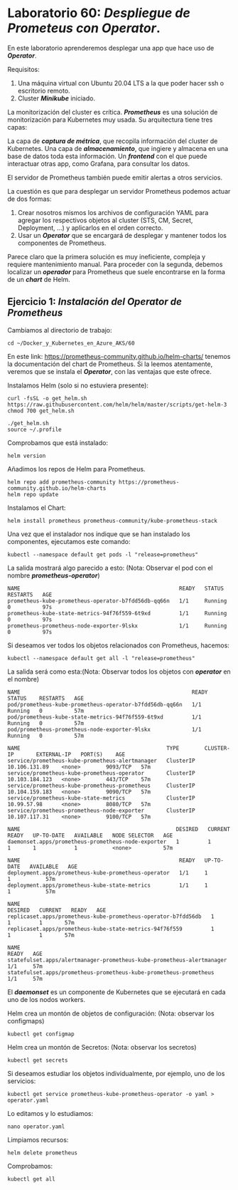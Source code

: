 # Laboratorio 60: ***Despliegue de Prometeus con Operator***.
 
En este laboratorio aprenderemos desplegar una app que hace uso de ***Operator***.

Requisitos:

1. Una máquina virtual con Ubuntu 20.04 LTS a la que poder hacer ssh o escritorio remoto.
2. Cluster ***Minikube*** iniciado.

La monitorización del cluster es crítica. ***Prometheus*** es una solución de monitorización para Kubernetes muy usada. Su arquitectura tiene tres capas:

La capa de ***captura de métrica***, que recopìla información del cluster de Kubernetes. Una capa de ***almacenamiento***, que ingiere y almacena en una base de datos toda esta información. Un ***frontend*** con el que puede interactuar otras app, como Grafana, para consultar los datos.

El servidor de Prometheus también puede emitir alertas a otros servicios.

La cuestión es que para desplegar un servidor Prometheus podemos actuar de dos formas:

1. Crear nosotros mismos los archivos de configuración YAML para agregar los respectivos objetos al cluster (STS, CM, Secret, Deployment, ...) y aplicarlos en el orden correcto.
2. Usar un ***Operator*** que se encargará de desplegar y mantener todos los componentes de Prometheus.

Parece claro que la primera solución es muy ineficiente, compleja y requiere mantenimiento manual. Para proceder con la segunda, debemos localizar un ***operador*** para Prometheus que suele encontrarse en la forma de un ***chart*** de Helm.

## Ejercicio 1: ***Instalación del Operator de Prometheus***

Cambiamos al directorio de trabajo:
```
cd ~/Docker_y_Kubernetes_en_Azure_AKS/60
```

En este link: https://prometheus-community.github.io/helm-charts/ tenemos la documentación del chart de Prometheus. Si la leemos atentamente, veremos que se instala el ***Operator***, con las ventajas que este ofrece.

Instalamos Helm (solo si no estuviera presente):
```
curl -fsSL -o get_helm.sh https://raw.githubusercontent.com/helm/helm/master/scripts/get-helm-3
chmod 700 get_helm.sh
```
```
./get_helm.sh
source ~/.profile
```

Comprobamos que está instalado:
```
helm version
```

Añadimos los repos de Helm para Prometheus.
```
helm repo add prometheus-community https://prometheus-community.github.io/helm-charts
helm repo update
```

Instalamos el Chart:
```
helm install prometheus prometheus-community/kube-prometheus-stack
```

Una vez que el instalador nos indique que se han instalado los componentes, ejecutamos este comando:
```
kubectl --namespace default get pods -l "release=prometheus"
```

La salida mostrará algo parecido a esto: (Nota: Observar el pod con el nombre ***prometheus-operator***)
```
NAME                                                  READY   STATUS    RESTARTS   AGE
prometheus-kube-prometheus-operator-b7fdd56db-qq66n   1/1     Running   0          97s
prometheus-kube-state-metrics-94f76f559-6t9xd         1/1     Running   0          97s
prometheus-prometheus-node-exporter-9lskx             1/1     Running   0          97s
```

Si deseamos ver todos los objetos relacionados con Prometheus, hacemos:
```
kubectl --namespace default get all -l "release=prometheus"
```

La salida será como esta:(Nota: Observar todos los objetos con ***operator*** en el nombre)
```
NAME                                                      READY   STATUS    RESTARTS   AGE
pod/prometheus-kube-prometheus-operator-b7fdd56db-qq66n   1/1     Running   0          57m
pod/prometheus-kube-state-metrics-94f76f559-6t9xd         1/1     Running   0          57m
pod/prometheus-prometheus-node-exporter-9lskx             1/1     Running   0          57m
 
NAME                                              TYPE        CLUSTER-IP       EXTERNAL-IP   PORT(S)    AGE
service/prometheus-kube-prometheus-alertmanager   ClusterIP   10.106.131.89    <none>        9093/TCP   57m
service/prometheus-kube-prometheus-operator       ClusterIP   10.103.184.123   <none>        443/TCP    57m
service/prometheus-kube-prometheus-prometheus     ClusterIP   10.104.159.183   <none>        9090/TCP   57m
service/prometheus-kube-state-metrics             ClusterIP   10.99.57.98      <none>        8080/TCP   57m
service/prometheus-prometheus-node-exporter       ClusterIP   10.107.117.31    <none>        9100/TCP   57m

NAME                                                 DESIRED   CURRENT   READY   UP-TO-DATE   AVAILABLE   NODE SELECTOR   AGE
daemonset.apps/prometheus-prometheus-node-exporter   1         1         1       1            1           <none>          57m

NAME                                                  READY   UP-TO-DATE   AVAILABLE   AGE
deployment.apps/prometheus-kube-prometheus-operator   1/1     1            1           57m
deployment.apps/prometheus-kube-state-metrics         1/1     1            1           57m

NAME                                                            DESIRED   CURRENT   READY   AGE
replicaset.apps/prometheus-kube-prometheus-operator-b7fdd56db   1         1         1       57m
replicaset.apps/prometheus-kube-state-metrics-94f76f559         1         1         1       57m

NAME                                                                    READY   AGE
statefulset.apps/alertmanager-prometheus-kube-prometheus-alertmanager   1/1     57m
statefulset.apps/prometheus-prometheus-kube-prometheus-prometheus       1/1     57m
```

El ***daemonset*** es un componente de Kubernetes que se ejecutará en cada uno de los nodos workers.

Helm crea un montón de objetos de configuración: (Nota: observar los configmaps)
```
kubectl get configmap
```

Helm crea un montón de Secretos: (Nota: observar los secretos)
```
kubectl get secrets
```

Si deseamos estudiar los objetos individualmente, por ejemplo, uno de los servicios:
```
kubectl get service prometheus-kube-prometheus-operator -o yaml > operator.yaml 
```

Lo editamos y lo estudiamos:
```
nano operator.yaml
```

Limpiamos recursos:
```
helm delete prometheus
```

Comprobamos:
```
kubectl get all
```
